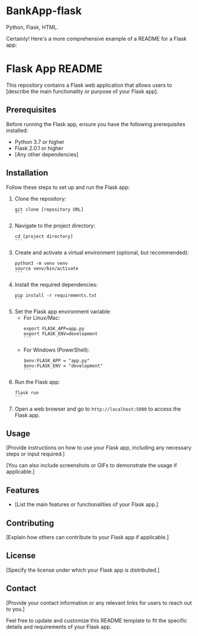 # BankApp-flask
Python, Flask, HTML.

Certainly! Here's a more comprehensive example of a README for a Flask app:

# Flask App README

This repository contains a Flask web application that allows users to [describe the main functionality or purpose of your Flask app].

## Prerequisites

Before running the Flask app, ensure you have the following prerequisites installed:

- Python 3.7 or higher
- Flask 2.0.1 or higher
- [Any other dependencies]

## Installation

Follow these steps to set up and run the Flask app:

1. Clone the repository:
   `````shell
   git clone [repository URL]
   ```

2. Navigate to the project directory:
   ````shell
   cd [project directory]
   ```

3. Create and activate a virtual environment (optional, but recommended):
   ````shell
   python3 -m venv venv
   source venv/bin/activate
   ```

4. Install the required dependencies:
   ````shell
   pip install -r requirements.txt
   ```

5. Set the Flask app environment variable:
   - For Linux/Mac:
     ````shell
     export FLASK_APP=app.py
     export FLASK_ENV=development
     ```

   - For Windows (PowerShell):
     ````shell
     $env:FLASK_APP = "app.py"
     $env:FLASK_ENV = "development"
     ```

6. Run the Flask app:
   ````shell
   flask run
   ```

7. Open a web browser and go to `http://localhost:5000` to access the Flask app.

## Usage

[Provide instructions on how to use your Flask app, including any necessary steps or input required.]

[You can also include screenshots or GIFs to demonstrate the usage if applicable.]

## Features

- [List the main features or functionalities of your Flask app.]

## Contributing

[Explain how others can contribute to your Flask app if applicable.]

## License

[Specify the license under which your Flask app is distributed.]

## Contact

[Provide your contact information or any relevant links for users to reach out to you.]

Feel free to update and customize this README template to fit the specific details and requirements of your Flask app.
